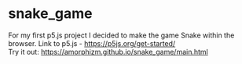 # snake_game
For my first p5.js project I decided to make the game Snake within the browser. Link to p5.js - https://p5js.org/get-started/ <br>
Try it out: https://amorphizm.github.io/snake_game/main.html
